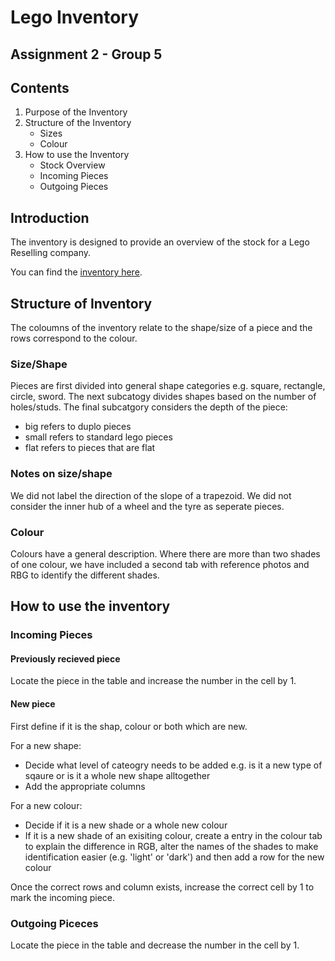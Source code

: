 # Lego Inventory
## Assignment 2 - Group 5

## Contents
1. Purpose of the Inventory
2. Structure of the Inventory
    + Sizes
    + Colour
3. How to use the Inventory
    + Stock Overview
    + Incoming Pieces
    + Outgoing Pieces

## Introduction
The inventory is designed to provide an overview of the stock for a Lego Reselling company. 

You can find the [inventory here](https://docs.google.com/spreadsheets/d/1e5OsPttHjQvtAFLUt-rMEAGYMcvyG97LAem_8MwMLfk/edit?gid=450027551#gid=450027551).

## Structure of Inventory

The coloumns of the inventory relate to the shape/size of a piece and the rows correspond to the colour. 

### Size/Shape

Pieces are first divided into general shape categories e.g. square, rectangle, circle, sword. 
The next subcatogy divides shapes based on the number of holes/studs. 
The final subcatgory considers the depth of the piece: 
+ big refers to duplo pieces
+ small refers to standard lego pieces
+ flat refers to pieces that are flat

### Notes on size/shape
We did not label the direction of the slope of a trapezoid.
We did not consider the inner hub of a wheel and the tyre as seperate pieces. 


### Colour

Colours have a general description. Where there are more than two shades of one colour, we have included a second tab with reference photos and RBG to identify the different shades. 

## How to use the inventory

### Incoming Pieces 

#### Previously recieved piece

Locate the piece in the table and increase the number in the cell by 1.

#### New piece

First define if it is the shap, colour or both which are new. 

For a new shape:
+ Decide what level of cateogry needs to be added e.g. is it a new type of sqaure or is it a whole new shape alltogether
+ Add the appropriate columns

For a new colour:
+ Decide if it is a new shade or a whole new colour
+ If it is a new shade of an exisiting colour, create a entry in the colour tab to explain the difference in RGB, alter the names of the shades to make identification easier (e.g. 'light' or 'dark') and then add a row for the new colour

Once the correct rows and column exists, increase the correct cell by 1 to mark the incoming piece. 

### Outgoing Piceces

Locate the piece in the table and decrease the number in the cell by 1.
